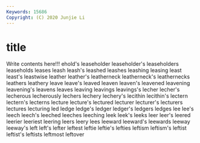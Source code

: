 ```yaml
---
Keywords: 15686
Copyright: (C) 2020 Junjie Li
---
```


# title

Write contents here!!!
ehold's 
leaseholder 
leaseholder's 
leaseholders 
leaseholds 
leases
leash 
leash's 
leashed 
leashes 
leashing 
leasing 
least 
least's 
leastwise 
leather
leather's 
leatherneck 
leatherneck's 
leathernecks 
leathers 
leathery 
leave 
leave's 
leaved 
leaven
leaven's 
leavened 
leavening 
leavening's 
leavens 
leaves 
leaving 
leavings 
leavings's 
lecher
lecher's 
lecherous 
lecherously 
lechers 
lechery 
lechery's 
lecithin 
lecithin's 
lectern 
lectern's
lecterns 
lecture 
lecture's 
lectured 
lecturer 
lecturer's 
lecturers 
lectures 
lecturing 
led
ledge 
ledge's 
ledger 
ledger's 
ledgers 
ledges 
lee 
lee's 
leech 
leech's
leeched 
leeches 
leeching 
leek 
leek's 
leeks 
leer 
leer's 
leered 
leerier
leeriest 
leering 
leers 
leery 
lees 
leeward 
leeward's 
leewards 
leeway 
leeway's
left 
left's 
lefter 
leftest 
leftie 
leftie's 
lefties 
leftism 
leftism's 
leftist
leftist's 
leftists 
leftmost 
leftover 
